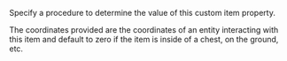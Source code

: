 Specify a procedure to determine the value of this custom item property.

The coordinates provided are the coordinates of an entity interacting with this item and default to zero if the item is
inside of a chest, on the ground, etc.